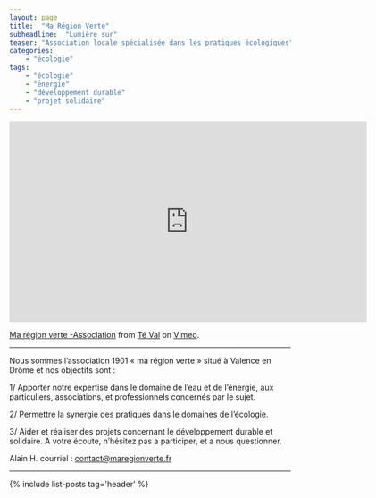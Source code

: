 ```yaml
---
layout: page
title:  "Ma Région Verte"
subheadline:  "Lumière sur"
teaser: "Association locale spécialisée dans les pratiques écologiques"
categories:
    - "écologie"
tags:
    - "écologie"
    - "énergie"
    - "développement durable"
    - "projet solidaire"
---
```


<iframe src="https://player.vimeo.com/video/91418898" width="640" height="360" frameborder="0" webkitallowfullscreen mozallowfullscreen allowfullscreen></iframe>
<p><a href="https://vimeo.com/91418898">Ma r&eacute;gion verte -Association</a> from <a href="https://vimeo.com/user19540477">T&eacute; Val</a> on <a href="https://vimeo.com">Vimeo</a>.</p>

----------

Nous sommes l’association 1901 « ma région verte » situé à Valence en Drôme et nos objectifs sont : 

1/ Apporter notre expertise dans le domaine de l’eau et de l’énergie, aux particuliers, associations, et professionnels concernés par le sujet.

2/ Permettre la synergie des pratiques dans le domaines de l’écologie. 

3/ Aider et réaliser des projets concernant le développement durable et solidaire. A votre écoute, n’hésitez pas a participer, et a nous questionner. 

Alain H. courriel : contact@maregionverte.fr

----------

{% include list-posts tag='header' %}
